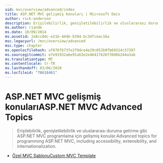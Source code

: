 ```yaml
---
uid: mvc/overview/advanced/index
title: ASP.NET MVC gelişmiş konuları | Microsoft Docs
author: rick-anderson
description: Erişilebilirlik, genişletilebilirlik ve uluslararası duruma getirme gibi ASP.NET MVC programlama için gelişmiş konular.
ms.author: riande
ms.date: 10/09/2014
ms.assetid: 2a8cc0dc-e21b-444b-b394-bc3dfceac16a
msc.legacyurl: /mvc/overview/advanced
msc.type: chapter
ms.openlocfilehash: af876fb73fe2f9dce4e29c052b9fb69324c57397
ms.sourcegitcommit: e7e91932a6e91a63e2e46417626f39d6b244a3ab
ms.translationtype: MT
ms.contentlocale: tr-TR
ms.lasthandoff: 03/06/2020
ms.locfileid: "78616461"
---
```

# <a name="aspnet-mvc-advanced-topics"></a><span data-ttu-id="227d2-103">ASP.NET MVC gelişmiş konuları</span><span class="sxs-lookup"><span data-stu-id="227d2-103">ASP.NET MVC Advanced Topics</span></span>

> <span data-ttu-id="227d2-104">Erişilebilirlik, genişletilebilirlik ve uluslararası duruma getirme gibi ASP.NET MVC programlama için gelişmiş konular.</span><span class="sxs-lookup"><span data-stu-id="227d2-104">Advanced topics for programming ASP.NET MVC, including accessibility, extensibility, and internationalization.</span></span>

- [<span data-ttu-id="227d2-105">Özel MVC Şablonu</span><span class="sxs-lookup"><span data-stu-id="227d2-105">Custom MVC Template</span></span>](custom-mvc-templates.md)
